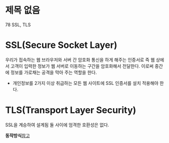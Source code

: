 # 제목 없음

78 SSL, TLS

# SSL(Secure Socket Layer)

우리가 접속하는 웹 브라우저와 서버 간 암호화 통신을 하게 해주는 인증서로 즉 웹 상에서 고객이 입력한 정보가 웹 서버로 이동하는 구간을 암호화해서 전달한다. 이로써 중간에 정보를 가로채는 공격을 막아 주는 역할을 한다.

- 개인정보를 2가지 이상 취급하는 모든 웹 사이트에 SSL 인증서를 설치 적용해야 한다.

# TLS(Transport Layer Security)

SSL을 계승하여 설계됨 둘 사이에 엄격한 호환성은 없다.

**동작방식**[참고](https://m.blog.naver.com/sung_mk1919/221598350824)